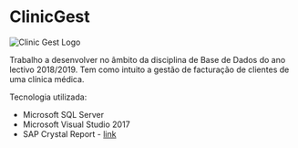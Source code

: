 # ClinicGest

![Clinic Gest Logo](https://drive.google.com/uc?export=view&id=17GOJfucmap0_3vbhuu-w_I-j-WQkoKyu)

Trabalho a desenvolver no âmbito da disciplina de Base de Dados do ano lectivo 2018/2019. Tem como intuito a gestão de facturação de clientes de uma clínica médica.


Tecnologia utilizada:
- Microsoft SQL Server
- Microsoft Visual Studio 2017
- SAP Crystal Report - [link](https://www.crystalreports.com/)
